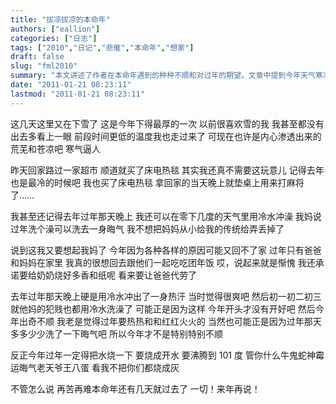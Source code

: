 ```yaml
---
title: "拔凉拔凉的本命年"
authors: ["eallion"]
categories: ["日志"]
tags: ["2010","日记","悲催","本命年","想家"]
draft: false
slug: "fml2010"
summary: "本文讲述了作者在本命年遇到的种种不顺和对过年的期望。文章中提到今年天气寒冷，购买电热毯来取暖；回忆起去年过年时用冷水洗澡的经历；因各种原因无法回家与父母团聚，想念妈妈和奶奶；希望过个热闹红火的新年，并表示要将一切不顺都烧成灰。最后，作者认为明年再说，一切会好转。"
date: "2011-01-21 08:23:11"
lastmod: "2011-01-21 08:23:11"
---
```


这几天这里又在下雪了
这是今年下得最厚的一次
以前很喜欢雪的我
我甚至都没有出去多看上一眼
前段时间更低的温度我也走过来了
可现在也许是内心渗透出来的荒芜和苍凉吧
寒气逼人

昨天回家路过一家超市
顺道就买了床电热毯
其实我还真不需要这玩意儿
记得去年也是最冷的时候吧
我也买了床电热毯
拿回家的当天晚上就垫桌上用来打麻将了……

我甚至还记得去年过年那天晚上
我还可以在零下几度的天气里用冷水冲澡
我妈说
过年洗个澡可以洗去一身晦气
我不想把妈妈从小给我的传统给弄丢掉了

说到这我又要想起我妈了
今年因为各种各样的原因可能又回不了家
过年只有爸爸和妈妈在家里
我真的很想回去跟他们一起吃吃团年饭
哎，说起来就是惭愧
我还承诺要给奶奶烧好多香和纸呢
看来要让爸爸代劳了

去年过年那天晚上硬是用冷水冲出了一身热汗
当时觉得很爽吧
然后初一初二初三就他妈的犯贱也都用冷水洗澡了
可能正是因为这样
今年开头才没有开好吧
然后今年出奇不顺
我老是觉得过年要热热和和红红火火的
当然也可能正是因为过年那天多多少少洗了一下晦气吧
所以今年才不是特别特别不顺

反正今年过年一定得把水烧一下
要烧成开水
要沸腾到 101 度
管你什么牛鬼蛇神霉运晦气老天爷王八蛋
看我不把你们都烧成灰

不管怎么说
再苦再难本命年还有几天就过去了
一切！来年再说！
